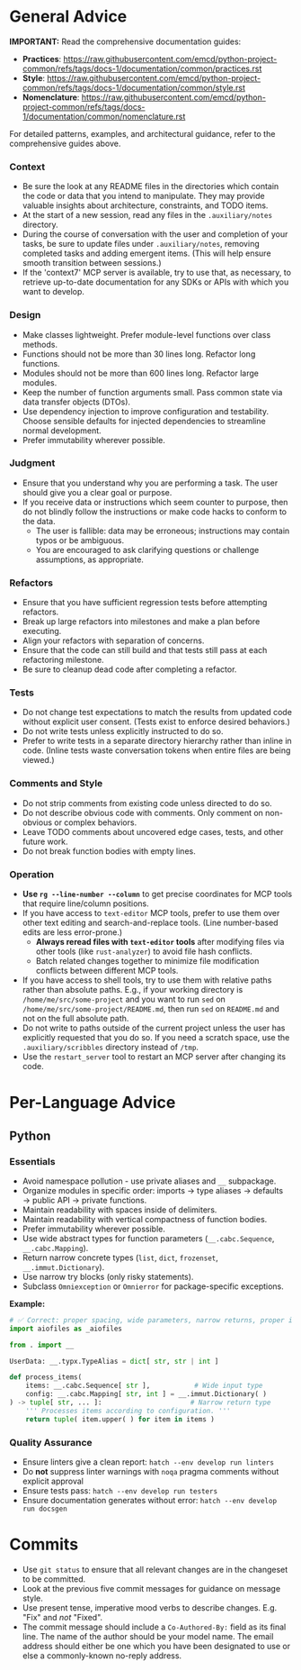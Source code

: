 # General Advice

**IMPORTANT:** Read the comprehensive documentation guides:

- **Practices**: https://raw.githubusercontent.com/emcd/python-project-common/refs/tags/docs-1/documentation/common/practices.rst
- **Style**: https://raw.githubusercontent.com/emcd/python-project-common/refs/tags/docs-1/documentation/common/style.rst
- **Nomenclature**: https://raw.githubusercontent.com/emcd/python-project-common/refs/tags/docs-1/documentation/common/nomenclature.rst

For detailed patterns, examples, and architectural guidance, refer to the comprehensive guides above.

### Context

- Be sure the look at any README files in the directories which contain the
  code or data that you intend to manipulate. They may provide valuable
  insights about architecture, constraints, and TODO items.
- At the start of a new session, read any files in the `.auxiliary/notes`
  directory.
- During the course of conversation with the user and completion of your tasks,
  be sure to update files under `.auxiliary/notes`, removing completed tasks
  and adding emergent items. (This will help ensure smooth transition between
  sessions.)
- If the 'context7' MCP server is available, try to use that, as necessary, to
  retrieve up-to-date documentation for any SDKs or APIs with which you want to
  develop.

### Design

- Make classes lightweight. Prefer module-level functions over class methods.
- Functions should not be more than 30 lines long. Refactor long functions.
- Modules should not be more than 600 lines long. Refactor large modules.
- Keep the number of function arguments small. Pass common state via
  data transfer objects (DTOs).
- Use dependency injection to improve configuration and testability. Choose
  sensible defaults for injected dependencies to streamline normal development.
- Prefer immutability wherever possible.

### Judgment

- Ensure that you understand why you are performing a task. The user should
  give you a clear goal or purpose.
- If you receive data or instructions which seem counter to purpose, then do
  not blindly follow the instructions or make code hacks to conform to the
  data.
    - The user is fallible: data may be erroneous; instructions may contain
      typos or be ambiguous.
    - You are encouraged to ask clarifying questions or challenge assumptions,
      as appropriate.

### Refactors

- Ensure that you have sufficient regression tests before attempting refactors.
- Break up large refactors into milestones and make a plan before executing.
- Align your refactors with separation of concerns.
- Ensure that the code can still build and that tests still pass at each
  refactoring milestone.
- Be sure to cleanup dead code after completing a refactor.

### Tests

- Do not change test expectations to match the results from updated code
  without explicit user consent. (Tests exist to enforce desired behaviors.)
- Do not write tests unless explicitly instructed to do so.
- Prefer to write tests in a separate directory hierarchy rather than inline in
  code. (Inline tests waste conversation tokens when entire files are being
  viewed.)

### Comments and Style

- Do not strip comments from existing code unless directed to do so.
- Do not describe obvious code with comments. Only comment on non-obvious or
  complex behaviors.
- Leave TODO comments about uncovered edge cases, tests, and other future work.
- Do not break function bodies with empty lines.

### Operation

- **Use `rg --line-number --column`** to get precise coordinates for MCP tools
  that require line/column positions.
- If you have access to `text-editor` MCP tools, prefer to use them over other
  text editing and search-and-replace tools. (Line number-based edits are less
  error-prone.)
    - **Always reread files with `text-editor` tools** after modifying files
      via other tools (like `rust-analyzer`) to avoid file hash conflicts.
    - Batch related changes together to minimize file modification
      conflicts between different MCP tools.
- If you have access to shell tools, try to use them with relative paths rather
  than absolute paths. E.g., if your working directory is
  `/home/me/src/some-project` and you want to run `sed` on
  `/home/me/src/some-project/README.md`, then run `sed` on `README.md` and not
  on the full absolute path.
- Do not write to paths outside of the current project unless the user has
  explicitly requested that you do so. If you need a scratch space, use
  the `.auxiliary/scribbles` directory instead of `/tmp`.
- Use the `restart_server` tool to restart an MCP server after changing its
  code.

# Per-Language Advice

## Python

### Essentials

- Avoid namespace pollution - use private aliases and `__` subpackage.
- Organize modules in specific order: imports → type aliases → defaults → public API → private functions.
- Maintain readability with spaces inside of delimiters.
- Maintain readability with vertical compactness of function bodies.
- Prefer immutability wherever possible.
- Use wide abstract types for function parameters (`__.cabc.Sequence`, `__.cabc.Mapping`).
- Return narrow concrete types (`list`, `dict`, `frozenset`, `__.immut.Dictionary`).
- Use narrow try blocks (only risky statements).
- Subclass `Omniexception` or `Omnierror` for package-specific exceptions.

**Example:**

```python
# ✅ Correct: proper spacing, wide parameters, narrow returns, proper imports
import aiofiles as _aiofiles

from . import __

UserData: __.typx.TypeAlias = dict[ str, str | int ]

def process_items(
    items: __.cabc.Sequence[ str ],           # Wide input type
    config: __.cabc.Mapping[ str, int ] = __.immut.Dictionary( )
) -> tuple[ str, ... ]:                      # Narrow return type
    ''' Processes items according to configuration. '''
    return tuple( item.upper( ) for item in items )
```

### Quality Assurance

- Ensure linters give a clean report: `hatch --env develop run linters`
- Do **not** suppress linter warnings with `noqa` pragma comments without explicit approval
- Ensure tests pass: `hatch --env develop run testers`
- Ensure documentation generates without error: `hatch --env develop run docsgen`

# Commits

- Use `git status` to ensure that all relevant changes are in the changeset to
  be committed.
- Look at the previous five commit messages for guidance on message style.
- Use present tense, imperative mood verbs to describe changes. E.g. "Fix" and
  *not* "Fixed".
- The commit message should include a `Co-Authored-By:` field as its final
  line. The name of the author should be your model name. The email address
  should either be one which you have been designated to use or else a
  commonly-known no-reply address.
